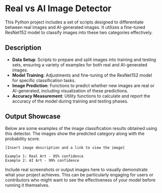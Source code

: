 
# Real vs AI Image Detector

This Python project includes a set of scripts designed to differentiate between real images and AI-generated images. It utilizes a fine-tuned ResNet152 model to classify images into these two categories effectively.

## Description

- **Data Setup**: Scripts to prepare and split images into training and testing sets, ensuring a variety of examples for both real and AI-generated images.
- **Model Training**: Adjustments and fine-tuning of the ResNet152 model for specific classification tasks.
- **Image Prediction**: Functions to predict whether new images are real or AI-generated, including visualization of these predictions.
- **Accuracy Measurement**: Utility functions to calculate and report the accuracy of the model during training and testing phases.

## Output Showcase

Below are some examples of the image classification results obtained using this detector. The images show the predicted category along with the probability score.

```
[Insert image description and a link to view the image]

Example 1: Real Art - 95% confidence
Example 2: AI Art - 99% confidence
```

Include real screenshots or output images here to visually demonstrate what your project achieves. This can be particularly engaging for users or contributors who might want to see the effectiveness of your model before running it themselves.

